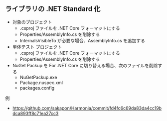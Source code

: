 ## ライブラリの .NET Standard 化
- 対象のプロジェクト
  - .csproj ファイルを .NET Core フォーマットにする
  - Properties/AssemblyInfo.cs を削除する
  - InternalsVisibleTo が必要な場合、AssemblyInfo.cs を追加する
- 単体テスト プロジェクト
  - .csproj ファイルを .NET Core フォーマットにする
  - Properties/AssemblyInfo.cs を削除する
- NuGet Packup を For .NET Core に切り替える場合、次のファイルを削除する
  - NuGetPackup.exe
  - Package.nuspec.xml
  - packages.config

例
- https://github.com/sakapon/Harmonia/commit/fd4fc6c69da83da4cc19bdca893ff8c71ea27cc3
